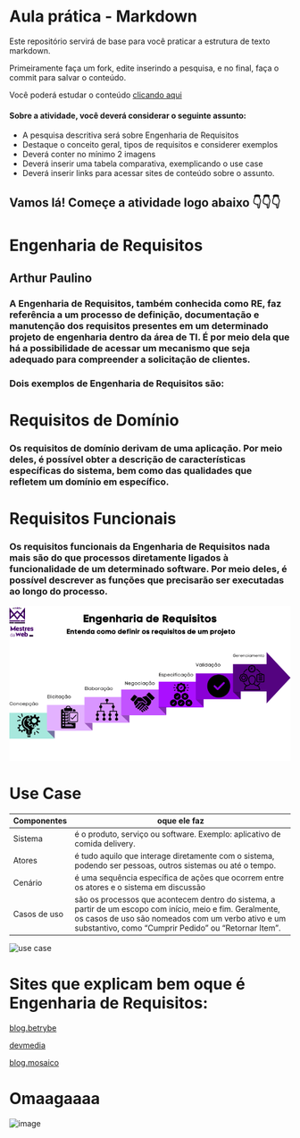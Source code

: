 # Aula prática - Markdown

Este repositório servirá de base para você praticar a estrutura de texto markdown. 

Primeiramente faça um fork, edite inserindo a pesquisa, e no final, faça o commit para salvar o conteúdo.

Você poderá estudar o conteúdo [clicando aqui](https://docs.pipz.com/central-de-ajuda/learning-center/guia-basico-de-markdown#open)

#### Sobre a atividade, você deverá considerar o seguinte assunto:

- A pesquisa descritiva será sobre Engenharia de Requisitos
- Destaque o conceito geral, tipos de requisitos e considerer exemplos
- Deverá conter no mínimo 2 imagens
- Deverá inserir uma tabela comparativa, exemplicando o use case
- Deverá inserir links para acessar sites de conteúdo sobre o assunto.


## Vamos lá! Começe a atividade logo abaixo 👇👇👇

# Engenharia de Requisitos
## Arthur Paulino



### A Engenharia de Requisitos, também conhecida como RE, faz referência a um processo de definição, documentação e manutenção dos requisitos presentes em um determinado projeto de engenharia dentro da área de TI. É por meio dela que há a possibilidade de acessar um mecanismo que seja adequado para compreender a solicitação de clientes.

### Dois exemplos de Engenharia de Requisitos são:

# Requisitos de Domínio
### Os requisitos de domínio derivam de uma aplicação. Por meio deles, é possível obter a descrição de características específicas do sistema, bem como das qualidades que refletem um domínio em específico.

# Requisitos Funcionais
### Os requisitos funcionais da Engenharia de Requisitos nada mais são do que processos diretamente ligados à funcionalidade de um determinado software. Por meio deles, é possível descrever as funções que precisarão ser executadas ao longo do processo.

![Requisitos](https://github.com/ArthurHue12/aulaMarkdown/blob/main/download.png?raw=true)

# Use Case

Componentes | oque ele faz
----------- | -------------
Sistema     | é o produto, serviço ou software. Exemplo: aplicativo de comida delivery.
Atores      | é tudo aquilo que interage diretamente com o sistema, podendo ser pessoas, outros sistemas ou até o tempo.
Cenário     | é uma sequência específica de ações que ocorrem entre os atores e o sistema em discussão
Casos de uso| são os processos que acontecem dentro do sistema, a partir de um escopo com início, meio e fim. Geralmente, os casos de uso são nomeados com um verbo ativo e um substantivo, como “Cumprir Pedido” ou “Retornar Item”.

![use case](https://miro.medium.com/v2/resize:fit:720/format:webp/0*dIzbWSBCvpdoOF57)







# Sites que explicam bem oque é Engenharia de Requisitos:

[blog.betrybe](https://blog.betrybe.com/tecnologia/engenharia-de-requisitos-tudo-sobre/)

[devmedia](https://www.devmedia.com.br/introducao-a-engenharia-de-requisitos/8034)

[blog.mosaico](https://blogmosaico.medium.com/use-cases-por-que-voce-precisa-deles-584b99e3e670)


# Omaagaaaa

![image](https://pbs.twimg.com/media/FETwCfoacAA_AWj?format=jpg&name=4096x4096)
